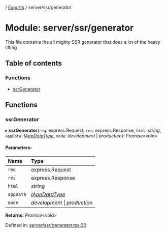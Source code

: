 [](../README.md) / [Exports](../modules.md) / server/ssr/generator

# Module: server/ssr/generator

This file contains the all mighty SSR generator
that does a lot of the heavy lifting

## Table of contents

### Functions

- [ssrGenerator](server_ssr_generator.md#ssrgenerator)

## Functions

### ssrGenerator

▸ **ssrGenerator**(`req`: express.Request, `res`: express.Response, `html`: *string*, `appData`: [*IAppDataType*](../interfaces/server.iappdatatype.md), `mode`: *development* \| *production*): *Promise*<void\>

#### Parameters:

Name | Type |
:------ | :------ |
`req` | express.Request |
`res` | express.Response |
`html` | *string* |
`appData` | [*IAppDataType*](../interfaces/server.iappdatatype.md) |
`mode` | *development* \| *production* |

**Returns:** *Promise*<void\>

Defined in: [server/ssr/generator.tsx:30](https://github.com/onzag/itemize/blob/0e9b128c/server/ssr/generator.tsx#L30)
